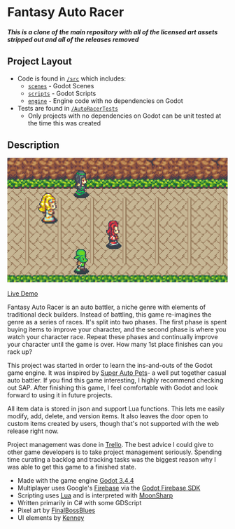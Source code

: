 # Fantasy Auto Racer

#### *This is a clone of the main repository with all of the licensed art assets stripped out and all of the releases removed*

## Project Layout
- Code is found in [`/src`](https://github.com/jake-small/auto-racer-code-only/tree/main/src) which includes:
  - [`scenes`](https://github.com/jake-small/auto-racer-code-only/tree/main/src/scenes) - Godot Scenes
  - [`scripts`](https://github.com/jake-small/auto-racer-code-only/tree/main/src/scripts) - Godot Scripts
  - [`engine`](https://github.com/jake-small/auto-racer-code-only/tree/main/src/engine) - Engine code with no dependencies on Godot
- Tests are found in [`/AutoRacerTests`](https://github.com/jake-small/auto-racer/tree/main/AutoRacerTests)
  - Only projects with no dependencies on Godot can be unit tested at the time this was created

## Description
![](/fantasy_auto_racer_title_image.PNG)

[Live Demo](https://www.fantasyautoracer.com/ "www.fantasyautoracer.com")

Fantasy Auto Racer is an auto battler, a niche genre with elements of traditional deck builders. Instead of battling, this game re-imagines the genre as a series of races. It's split into two phases. The first phase is spent buying items to improve your character, and the second phase is where you watch your character race. Repeat these phases and continually improve your character until the game is over. How many 1st place finishes can you rack up?

This project was started in order to learn the ins-and-outs of the Godot game engine. It was inspired by [Super Auto Pets](https://teamwoodgames.com/)- a well put together casual auto battler. If you find this game interesting, I highly recommend checking out SAP. After finishing this game, I feel comfortable with Godot and look forward to using it in future projects.

All item data is stored in json and support Lua functions. This lets me easily modify, add, delete, and version items. It also leaves the door open to custom items created by users, though that's not supported with the web release right now.

Project management was done in [Trello](https://trello.com). The best advice I could give to other game developers is to take project management seriously. Spending time curating a backlog and tracking tasks was the biggest reason why I was able to get this game to a finished state.

- Made with the game engine [Godot 3.4.4](https://godotengine.org/)
- Multiplayer uses Google's [Firebase](https://firebase.google.com/) via the [Godot Firebase SDK](https://github.com/GodotNuts/GodotFirebase)
- Scripting uses [Lua](https://www.lua.org/) and is interpreted with [MoonSharp](https://www.moonsharp.org/)
- Written primarily in C# with some GDScript
- Pixel art by [FinalBossBlues](http://www.timefantasy.net/)
- UI elements by [Kenney](https://www.kenney.nl/)
